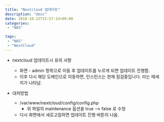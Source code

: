 ```yaml
---
title: "Nextcloud 업데이트"
description: "desc"
date: 2018-10-22T15:57:14+09:00
categories:
 - "NAS"

tags:
 - "NAS"
 - "NextCloud"
---
```



* nextcloud 업데이트시 유의 사항
	* 화면 - admin 항목으로 이동 후 업데이트를 누르게 되면 업데이트 진행함.
	* 이후 다시 해당 도메인으로 이동하면, 인스턴스는 현재 점검중입니다. 라는 메세지가 나타남.

* 대처방법
	* /var/www/nextcloud/config/config.php
		* 위 파일의 maintenance 옵션을 true --> false 로 수정
	* 다시 화면에서 새로고침하면 업데이트 진행 버튼이 나옴.
